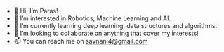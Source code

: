 - 👋 Hi, I’m Paras!
- 👀 I’m interested in Robotics, Machine Learning and AI.
- 🌱 I’m currently learning deep learning, data structures and algorithms.
- 💞️ I’m looking to collaborate on anything that cover my interests!
- 📫 You can reach me on [savnani4@gmail.com](savnani4@gmail.com)

<!---
savnani5/savnani5 is a ✨ special ✨ repository because its `README.md` (this file) appears on your GitHub profile.
You can click the Preview link to take a look at your changes.
--->
